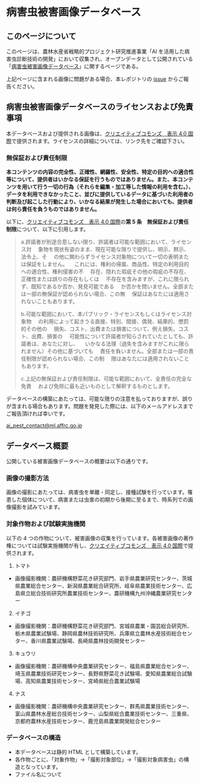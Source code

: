 # 病害虫被害画像データベース

## このページについて

このページは、農林水産省戦略的プロジェクト研究推進事業「AI を活用した病害虫診断技術の開発」において収集され、オープンデータとして公開されている「[病害虫被害画像データベース](https://habs.rad.naro.go.jp/damage/#!index.md)」に関するページである。

上記ページに含まれる画像に問題がある場合、本レポジトリの [issue](https://github.com/ai-pest/image_db_open/issues) からご報告ください。

## 病害虫被害画像データベースのライセンスおよび免責事項

本データベースおよび提供される画像は、[クリエイティブコモンズ　表示 4.0 国際](https://creativecommons.org/licenses/by/4.0/legalcode.ja)で提供されます。ライセンスの詳細については、リンク先をご確認下さい。

### 無保証および責任制限

**本コンテンツの内容の完全性、正確性、網羅性、安全性、特定の目的への適合性等について、提供者はいかなる保証を行うものではありません。また、本コンテンツを用いて行う一切の行為（それらを編集・加工等した情報の利用を含む。）、データを利用できなかったこと、並びに提供しているデータに基づいた利用者の判断及び起こした行動により、いかなる結果が発生した場合においても、提供者は何ら責任を負うものではありません。**

以下に、[クリエイティブコモンズ　表示 4.0 国際](https://creativecommons.org/licenses/by/4.0/legalcode.ja)の**第 5 条　無保証および責任制限**について、以下に引用します。

> a.許諾者が別途合意しない限り、許諾者は可能な範囲において、ライセンス対
> 　象物を現状有姿のまま、現在可能な限りで提供し、明示、黙示、法令上、そ
> 　の他に関わらずライセンス対象物について一切の表明または保証をしません。
> 　これには、権利の帰属、商品性、特定の利用目的への適合性、権利侵害の不
> 　存在、隠れた瑕疵その他の瑕疵の不存在、正確性または誤りの存在もしくは
> 　不存在を含みますが、これに限られず、既知であるか否か、発見可能である
> 　か否かを問いません。全部または一部の無保証が認められない場合、この無
> 　保証はあなたには適用されないこともあります。
>
> b.可能な範囲において、本パブリック・ライセンスもしくはライセンス対象物
> 　の利用によって起きうる直接、特別、間接、偶発、結果的、懲罰的その他の
> 　損失、コスト、出費または損害について、例え損失、コスト、出費、損害の
> 　可能性について許諾者が知らされていたとしても、許諾者は、あなたに対し、
> 　いかなる法理（過失を含みますがこれに限られません）その他に基づいても
> 　責任を負いません。全部または一部の責任制限が認められない場合、この制
> 　限はあなたには適用されないこともあります。
>
> c.上記の無保証および責任制限は、可能な範囲において、全責任の完全な免責
> 　および免除に最も近いものとして解釈するものとします。

データベースの構築にあたっては、可能な限りの注意を払っておりますが、誤りが含まれる場合もあります。問題を発見した際には、以下のメールアドレスまでご報告頂ければ幸いです。

ai_pest_contact@ml.affrc.go.jp

## データベース概要

公開している被害画像データベースの概要は以下の通りです。

### 画像の撮影方法

画像の撮影にあたっては、病害虫を単離・同定し、接種試験を行っています。罹患した個体について、病害または虫害の初期から後期に至るまで、時系列での画像撮影を試みています。

### 対象作物および試験実施機関

以下の 4 つの作物について、被害画像の収集を行っています。各被害画像の著作権については試験実施機関が有し、[クリエイティブコモンズ　表示 4.0 国際](https://creativecommons.org/licenses/by/4.0/legalcode.ja)で提供されます。

1. トマト

- 画像撮影機関：農研機構野菜花き研究部門、岩手県農業研究センター、茨城県農業総合センター、新潟県農業総合研究所、岐阜県農業技術センター、広島県立総合技術研究所農業技術センター、農研機構九州沖縄農業研究センター

2. イチゴ

- 画像撮影機関：農研機構野菜花き研究部門、宮城県農業・園芸総合研究所、栃木県農業試験場、静岡県農林技術研究所、兵庫県立農林水産技術総合センター、香川県農業試験場、長崎県農林技術開発センター

3. キュウリ

- 画像撮影機関：農研機構中央農業研究センター、福島県農業総合センター、埼玉県農業技術研究センター、長野県野菜花き試験場、愛知県農業総合試験場、高知県農業技術センター、宮崎県総合農業試験場

4. ナス

- 画像撮影機関：農研機構中央農業研究センター、群馬県農業技術センター、富山県農林水産総合技術センター、山梨県総合農業技術センター、三重県、京都府農林水産技術センター、鹿児島県農業開発総合センター

### データベースの構造

- 本データベースは静的 HTML として構築しています。
- 各作物ごとに、「対象作物」→「撮影対象部位」→「撮影対象病害虫」の構造となっています。
- ファイル名について
